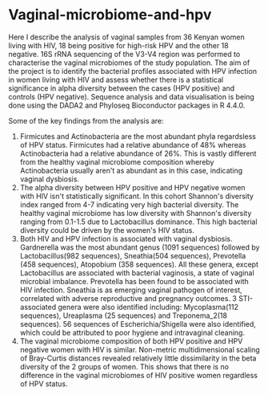 # Vaginal-microbiome-and-hpv
Here I describe the analysis of vaginal samples from 36 Kenyan women living with HIV, 18 being positive for high-risk HPV and the other 18 negative. 16S rRNA sequencing of the V3-V4 region was performed to characterise the vaginal microbiomes of the study population. The aim of the project is to identify the bacterial profiles associated with HPV infection in women living with HIV and assess whether there is a statistical significance in alpha diversity between the cases (HPV positive) and controls (HPV negative). Sequence analysis and data visualisation is being done using the DADA2 and Phyloseq Bioconductor packages in R 4.4.0.

Some of the key findings from the analysis are: 
1. Firmicutes and Actinobacteria are the most abundant phyla regardsless of HPV status. Firmicutes had a relative abundance of 48% whereas Actinobacteria had a relative abundance of 26%. This is vastly different from the healthy vaginal microbiome composition whereby Actinobacteria usually aren't as abundant as in this case, indicating vaginal dysbiosis.
2. The alpha diversity between HPV positive and HPV negative women with HIV isn't statistically significant. In this cohort Shannon's diversity index ranged from 4-7 indicating very high bacterial diversity. The healthy vaginal microbiome has low diversity with Shannon's diversity ranging from 0.1-1.5 due to Lactobacillus dominance. This high bacterial diversity could be driven by the women's HIV status.
3. Both HIV and HPV infection is associated with vaginal dysbiosis. Gardnerella was the most abundant genus (1091 sequences) followed by Lactobacillus(982 sequences), Sneathia(504 sequences), Prevotella (458 sequences), Atopobium (358 sequences). All these genera, except Lactobacillus are associated with bacterial vaginosis, a state of vaginal microbial imbalance. Prevotella has been found to be associated with HIV infection. Sneathia is as emerging vaginal pathogen of interest, correlated with adverse reproductive and pregnancy outcomes. 3 STI-associated genera were also identified including: Mycoplasma(112 sequences), Ureaplasma (25 sequences) and Treponema_2(18 sequences). 56 sequences of Escherichia/Shigella were also identified, which could be attributed to poor hygiene and intravaginal cleaning.
4. The vaginal microbiome composition of both HPV positive and HPV negative women with HIV is similar. Non-metric multidimensional scaling of Bray-Curtis distances revealed relatively little dissimilarity in the beta diversity of the 2 groups of women. This shows that there is no difference in the vaginal microbiomes of HIV positive women regardless of HPV status.
 

